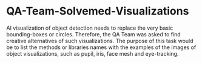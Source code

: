 # QA-Team-Solvemed-Visualizations
AI visualization of object detection needs to replace the very basic bounding-boxes or circles. Therefore, the QA Team was asked to find creative alternatives of such visualizations. The purpose of this task would be to list the methods or libraries names with the examples of the images of object visualizations, such as pupil, iris, face mesh and eye-tracking.
